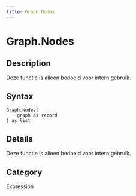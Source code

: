 ```yaml
---
title: Graph.Nodes
---
```


# Graph.Nodes


## Description

Deze functie is alleen bedoeld voor intern gebruik.


## Syntax

```powerquery
Graph.Nodes(
    graph as record
) as list
```


## Details

Deze functie is alleen bedoeld voor intern gebruik.



## Category
Expression
